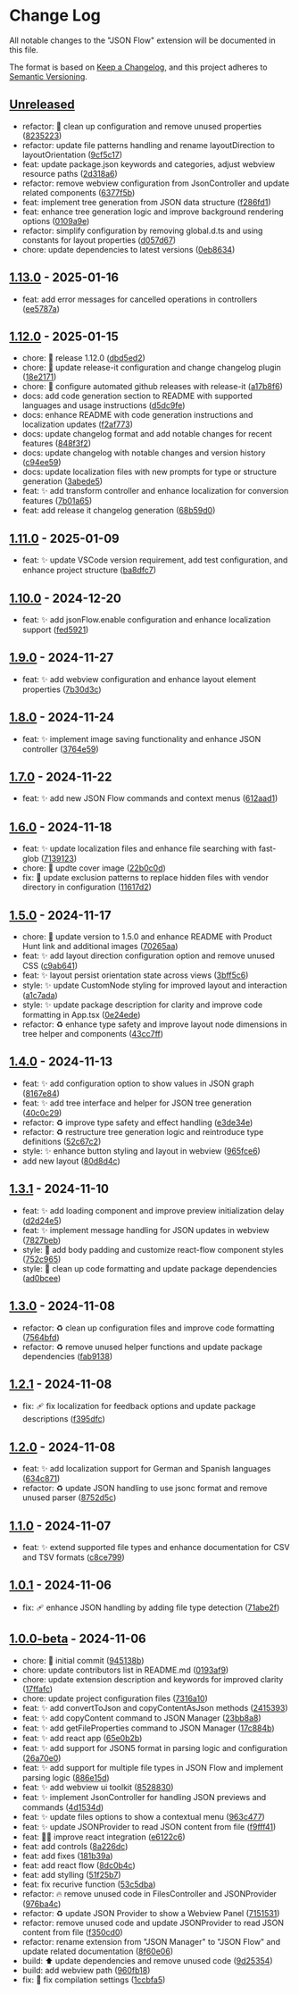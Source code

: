 # Change Log

All notable changes to the "JSON Flow" extension will be documented in this file.

The format is based on [Keep a Changelog](https://keepachangelog.com/en/1.0.0/),
and this project adheres to [Semantic Versioning](https://semver.org/spec/v2.0.0.html).

## [Unreleased]

* refactor: 💄 clean up configuration and remove unused properties ([8235223](https://github.com/ManuelGil/vscode-json-flow/commit/8235223))
* refactor: update file patterns handling and rename layoutDirection to layoutOrientation ([9cf5c17](https://github.com/ManuelGil/vscode-json-flow/commit/9cf5c17))
* feat: update package.json keywords and categories, adjust webview resource paths ([2d318a6](https://github.com/ManuelGil/vscode-json-flow/commit/2d318a6))
* refactor: remove webview configuration from JsonController and update related components ([6377f5b](https://github.com/ManuelGil/vscode-json-flow/commit/6377f5b))
* feat: implement tree generation from JSON data structure ([f286fd1](https://github.com/ManuelGil/vscode-json-flow/commit/f286fd1))
* feat: enhance tree generation logic and improve background rendering options ([0109a9e](https://github.com/ManuelGil/vscode-json-flow/commit/0109a9e))
* refactor: simplify configuration by removing global.d.ts and using constants for layout properties ([d057d67](https://github.com/ManuelGil/vscode-json-flow/commit/d057d67))
* chore: update dependencies to latest versions ([0eb8634](https://github.com/ManuelGil/vscode-json-flow/commit/0eb8634))

## [1.13.0] - 2025-01-16

* feat: add error messages for cancelled operations in controllers ([ee5787a](https://github.com/ManuelGil/vscode-json-flow/commit/ee5787a))

## [1.12.0] - 2025-01-15

* chore: :bookmark: release 1.12.0 ([dbd5ed2](https://github.com/ManuelGil/vscode-json-flow/commit/dbd5ed2))
* chore: :bookmark: update release-it configuration and change changelog plugin ([18e2171](https://github.com/ManuelGil/vscode-json-flow/commit/18e2171))
* chore: 🔧 configure automated github releases with release-it ([a17b8f6](https://github.com/ManuelGil/vscode-json-flow/commit/a17b8f6))
* docs: add code generation section to README with supported languages and usage instructions ([d5dc9fe](https://github.com/ManuelGil/vscode-json-flow/commit/d5dc9fe))
* docs: enhance README with code generation instructions and localization updates ([f2af773](https://github.com/ManuelGil/vscode-json-flow/commit/f2af773))
* docs: update changelog format and add notable changes for recent features ([848f3f2](https://github.com/ManuelGil/vscode-json-flow/commit/848f3f2))
* docs: update changelog with notable changes and version history ([c94ee59](https://github.com/ManuelGil/vscode-json-flow/commit/c94ee59))
* docs: update localization files with new prompts for type or structure generation ([3abede5](https://github.com/ManuelGil/vscode-json-flow/commit/3abede5))
* feat: ✨ add transform controller and enhance localization for conversion features ([7b01a65](https://github.com/ManuelGil/vscode-json-flow/commit/7b01a65))
* feat: add release it changelog generation ([68b59d0](https://github.com/ManuelGil/vscode-json-flow/commit/68b59d0))

## [1.11.0] - 2025-01-09

* feat: ✨ update VSCode version requirement, add test configuration, and enhance project structure ([ba8dfc7](https://github.com/ManuelGil/vscode-json-flow/commit/ba8dfc7))

## [1.10.0] - 2024-12-20

* feat: ✨ add jsonFlow.enable configuration and enhance localization support ([fed5921](https://github.com/ManuelGil/vscode-json-flow/commit/fed5921))

## [1.9.0] - 2024-11-27

* feat: ✨ add webview configuration and enhance layout element properties ([7b30d3c](https://github.com/ManuelGil/vscode-json-flow/commit/7b30d3c))

## [1.8.0] - 2024-11-24

* feat: ✨ implement image saving functionality and enhance JSON controller ([3764e59](https://github.com/ManuelGil/vscode-json-flow/commit/3764e59))

## [1.7.0] - 2024-11-22

* feat: ✨ add new JSON Flow commands and context menus ([612aad1](https://github.com/ManuelGil/vscode-json-flow/commit/612aad1))

## [1.6.0] - 2024-11-18

* feat: ✨ update localization files and enhance file searching with fast-glob ([7139123](https://github.com/ManuelGil/vscode-json-flow/commit/7139123))
* chore: :lipstick: updte cover image ([22b0c0d](https://github.com/ManuelGil/vscode-json-flow/commit/22b0c0d))
* fix: 🐛 update exclusion patterns to replace hidden files with vendor directory in configuration ([11617d2](https://github.com/ManuelGil/vscode-json-flow/commit/11617d2))

## [1.5.0] - 2024-11-17

* chore: 🔧 update version to 1.5.0 and enhance README with Product Hunt link and additional images ([70265aa](https://github.com/ManuelGil/vscode-json-flow/commit/70265aa))
* feat: ✨ add layout direction configuration option and remove unused CSS ([c9ab641](https://github.com/ManuelGil/vscode-json-flow/commit/c9ab641))
* feat: ✨ layout persist orientation state across views ([3bff5c6](https://github.com/ManuelGil/vscode-json-flow/commit/3bff5c6))
* style: ✨ update CustomNode styling for improved layout and interaction ([a1c7ada](https://github.com/ManuelGil/vscode-json-flow/commit/a1c7ada))
* style: ✨ update package description for clarity and improve code formatting in App.tsx ([0e24ede](https://github.com/ManuelGil/vscode-json-flow/commit/0e24ede))
* refactor: ♻️ enhance type safety and improve layout node dimensions in tree helper and components ([43cc7ff](https://github.com/ManuelGil/vscode-json-flow/commit/43cc7ff))

## [1.4.0] - 2024-11-13

* feat: :sparkles: add configuration option to show values in JSON graph ([8167e84](https://github.com/ManuelGil/vscode-json-flow/commit/8167e84))
* feat: :sparkles: add tree interface and helper for JSON tree generation ([40c0c29](https://github.com/ManuelGil/vscode-json-flow/commit/40c0c29))
* refactor: ♻️ improve type safety and effect handling ([e3de34e](https://github.com/ManuelGil/vscode-json-flow/commit/e3de34e))
* refactor: ♻️ restructure tree generation logic and reintroduce type definitions ([52c67c2](https://github.com/ManuelGil/vscode-json-flow/commit/52c67c2))
* style: ✨ enhance button styling and layout in webview ([965fce6](https://github.com/ManuelGil/vscode-json-flow/commit/965fce6))
* add new layout ([80d8d4c](https://github.com/ManuelGil/vscode-json-flow/commit/80d8d4c))

## [1.3.1] - 2024-11-10

* feat: :sparkles: add loading component and improve preview initialization delay ([d2d24e5](https://github.com/ManuelGil/vscode-json-flow/commit/d2d24e5))
* feat: :sparkles: implement message handling for JSON updates in webview ([7827beb](https://github.com/ManuelGil/vscode-json-flow/commit/7827beb))
* style: :art: add body padding and customize react-flow component styles ([752c965](https://github.com/ManuelGil/vscode-json-flow/commit/752c965))
* style: :art: clean up code formatting and update package dependencies ([ad0bcee](https://github.com/ManuelGil/vscode-json-flow/commit/ad0bcee))

## [1.3.0] - 2024-11-08

* refactor: :recycle: clean up configuration files and improve code formatting ([7564bfd](https://github.com/ManuelGil/vscode-json-flow/commit/7564bfd))
* refactor: :recycle: remove unused helper functions and update package dependencies ([fab9138](https://github.com/ManuelGil/vscode-json-flow/commit/fab9138))

## [1.2.1] - 2024-11-08

* fix: :adhesive_bandage: fix localization for feedback options and update package descriptions ([f395dfc](https://github.com/ManuelGil/vscode-json-flow/commit/f395dfc))

## [1.2.0] - 2024-11-08

* feat: :sparkles: add localization support for German and Spanish languages ([634c871](https://github.com/ManuelGil/vscode-json-flow/commit/634c871))
* refactor: :recycle: update JSON handling to use jsonc format and remove unused parser ([8752d5c](https://github.com/ManuelGil/vscode-json-flow/commit/8752d5c))

## [1.1.0] - 2024-11-07

* feat: :sparkles: extend supported file types and enhance documentation for CSV and TSV formats ([c8ce799](https://github.com/ManuelGil/vscode-json-flow/commit/c8ce799))

## [1.0.1] - 2024-11-06

* fix: :adhesive_bandage: enhance JSON handling by adding file type detection ([71abe2f](https://github.com/ManuelGil/vscode-json-flow/commit/71abe2f))

## [1.0.0-beta] - 2024-11-06

* chore: :tada: initial commit ([945138b](https://github.com/ManuelGil/vscode-json-flow/commit/945138b))
* chore: update contributors list in README.md ([0193af9](https://github.com/ManuelGil/vscode-json-flow/commit/0193af9))
* chore: update extension description and keywords for improved clarity ([17ffafc](https://github.com/ManuelGil/vscode-json-flow/commit/17ffafc))
* chore: update project configuration files ([7316a10](https://github.com/ManuelGil/vscode-json-flow/commit/7316a10))
* feat: :sparkles: add convertToJson and copyContentAsJson methods ([2415393](https://github.com/ManuelGil/vscode-json-flow/commit/2415393))
* feat: :sparkles: add copyContent command to JSON Manager ([23bb8a8](https://github.com/ManuelGil/vscode-json-flow/commit/23bb8a8))
* feat: :sparkles: add getFileProperties command to JSON Manager ([17c884b](https://github.com/ManuelGil/vscode-json-flow/commit/17c884b))
* feat: :sparkles: add react app ([65e0b2b](https://github.com/ManuelGil/vscode-json-flow/commit/65e0b2b))
* feat: :sparkles: add support for JSON5 format in parsing logic and configuration ([26a70e0](https://github.com/ManuelGil/vscode-json-flow/commit/26a70e0))
* feat: :sparkles: add support for multiple file types in JSON Flow and implement parsing logic ([886e15d](https://github.com/ManuelGil/vscode-json-flow/commit/886e15d))
* feat: :sparkles: add webview ui toolkit ([8528830](https://github.com/ManuelGil/vscode-json-flow/commit/8528830))
* feat: :sparkles: implement JsonController for handling JSON previews and commands ([4d1534d](https://github.com/ManuelGil/vscode-json-flow/commit/4d1534d))
* feat: :sparkles: update files options to show a contextual menu ([963c477](https://github.com/ManuelGil/vscode-json-flow/commit/963c477))
* feat: :sparkles: update JSONProvider to read JSON content from file ([f9fff41](https://github.com/ManuelGil/vscode-json-flow/commit/f9fff41))
* feat: :technologist: improve react integration ([e6122c6](https://github.com/ManuelGil/vscode-json-flow/commit/e6122c6))
* feat: add controls ([8a226dc](https://github.com/ManuelGil/vscode-json-flow/commit/8a226dc))
* feat: add fixes ([181b39a](https://github.com/ManuelGil/vscode-json-flow/commit/181b39a))
* feat: add react flow ([8dc0b4c](https://github.com/ManuelGil/vscode-json-flow/commit/8dc0b4c))
* feat: add stylling ([51f25b7](https://github.com/ManuelGil/vscode-json-flow/commit/51f25b7))
* feat: fix recurive function ([53c5dba](https://github.com/ManuelGil/vscode-json-flow/commit/53c5dba))
* refactor: :fire: remove unused code in FilesController and JSONProvider ([976ba4c](https://github.com/ManuelGil/vscode-json-flow/commit/976ba4c))
* refactor: :recycle: update JSON Provider to show a Webview Panel ([7151531](https://github.com/ManuelGil/vscode-json-flow/commit/7151531))
* refactor: remove unused code and update JSONProvider to read JSON content from file ([f350cd0](https://github.com/ManuelGil/vscode-json-flow/commit/f350cd0))
* refactor: rename extension from "JSON Manager" to "JSON Flow" and update related documentation ([8f60e06](https://github.com/ManuelGil/vscode-json-flow/commit/8f60e06))
* build: :arrow_up: update dependencies and remove unused code ([9d25354](https://github.com/ManuelGil/vscode-json-flow/commit/9d25354))
* build: add webview path ([960fb18](https://github.com/ManuelGil/vscode-json-flow/commit/960fb18))
* fix: :rotating_light: fix compilation settings ([1ccbfa5](https://github.com/ManuelGil/vscode-json-flow/commit/1ccbfa5))

[unreleased]: https://github.com/ManuelGil/vscode-json-flow/compare/v1.13.0...HEAD
[1.13.0]: https://github.com/ManuelGil/vscode-json-flow/compare/v1.12.0...v1.13.0
[1.12.0]: https://github.com/ManuelGil/vscode-json-flow/compare/v1.11.0...v1.12.0
[1.11.0]: https://github.com/ManuelGil/vscode-json-flow/compare/v1.10.0...v1.11.0
[1.10.0]: https://github.com/ManuelGil/vscode-json-flow/compare/v1.9.0...v1.10.0
[1.9.0]: https://github.com/ManuelGil/vscode-json-flow/compare/v1.8.0...v1.9.0
[1.8.0]: https://github.com/ManuelGil/vscode-json-flow/compare/v1.7.0...v1.8.0
[1.7.0]: https://github.com/ManuelGil/vscode-json-flow/compare/v1.6.0...v1.7.0
[1.6.0]: https://github.com/ManuelGil/vscode-json-flow/compare/v1.5.0...v1.6.0
[1.5.0]: https://github.com/ManuelGil/vscode-json-flow/compare/v1.4.0...v1.5.0
[1.4.0]: https://github.com/ManuelGil/vscode-json-flow/compare/v1.3.1...v1.4.0
[1.3.1]: https://github.com/ManuelGil/vscode-json-flow/compare/v1.3.0...v1.3.1
[1.3.0]: https://github.com/ManuelGil/vscode-json-flow/compare/v1.2.1...v1.3.0
[1.2.1]: https://github.com/ManuelGil/vscode-json-flow/compare/v1.2.0...v1.2.1
[1.2.0]: https://github.com/ManuelGil/vscode-json-flow/compare/v1.1.0...v1.2.0
[1.1.0]: https://github.com/ManuelGil/vscode-json-flow/compare/v1.0.1...v1.1.0
[1.0.1]: https://github.com/ManuelGil/vscode-json-flow/compare/v1.0.0-beta...v1.0.1
[1.0.0-beta]: https://github.com/ManuelGil/vscode-json-flow/releases/tag/v1.0.0-beta
